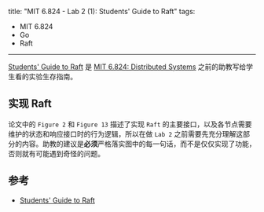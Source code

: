 title: "MIT 6.824 - Lab 2 (1): Students' Guide to Raft"
tags:
- MIT 6.824
- Go
- Raft
---

[Students' Guide to Raft](https://thesquareplanet.com/blog/students-guide-to-raft/) 是 [MIT 6.824: Distributed Systems](https://pdos.csail.mit.edu/6.824/) 之前的助教写给学生看的实验生存指南。

## 实现 Raft
论文中的 `Figure 2` 和 `Figure 13` 描述了实现 `Raft` 的主要接口，以及各节点需要维护的状态和响应接口时的行为逻辑，所以在做 `Lab 2` 之前需要先充分理解这部分的内容。助教的建议是**必须**严格落实图中的每一句话，而不是仅仅实现了功能，否则就有可能遇到奇怪的问题。

## 参考

* [Students' Guide to Raft](https://thesquareplanet.com/blog/students-guide-to-raft/)